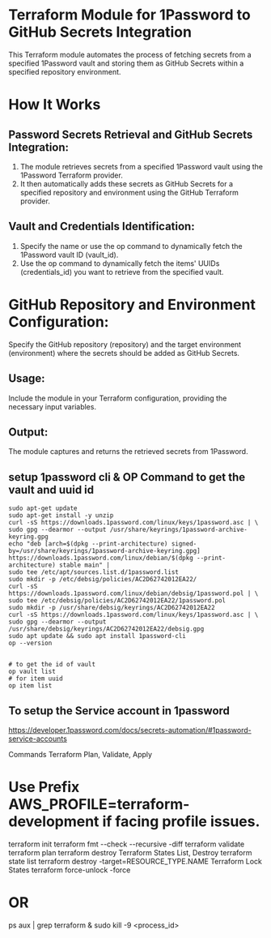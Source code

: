 # Terraform Module for 1Password to GitHub Secrets Integration
This Terraform module automates the process of fetching secrets from a specified 1Password vault and storing them as GitHub Secrets within a specified repository environment.

# How It Works
## Password Secrets Retrieval and GitHub Secrets Integration:

1. The module retrieves secrets from a specified 1Password vault using the 1Password Terraform provider.
2. It then automatically adds these secrets as GitHub Secrets for a specified repository and environment using the GitHub Terraform provider.

## Vault and Credentials Identification:

1. Specify the name or use the op command to dynamically fetch the 1Password vault ID (vault_id).
2. Use the op command to dynamically fetch the items' UUIDs (credentials_id) you want to retrieve from the specified vault.

# GitHub Repository and Environment Configuration:

Specify the GitHub repository (repository) and the target environment (environment) where the secrets should be added as GitHub Secrets.
## Usage:

Include the module in your Terraform configuration, providing the necessary input variables.
## Output:

The module captures and returns the retrieved secrets from 1Password.

## setup 1password cli & OP Command to get the vault and uuid id

```shell
sudo apt-get update
sudo apt-get install -y unzip
curl -sS https://downloads.1password.com/linux/keys/1password.asc | \
sudo gpg --dearmor --output /usr/share/keyrings/1password-archive-keyring.gpg
echo "deb [arch=$(dpkg --print-architecture) signed-by=/usr/share/keyrings/1password-archive-keyring.gpg] https://downloads.1password.com/linux/debian/$(dpkg --print-architecture) stable main" |
sudo tee /etc/apt/sources.list.d/1password.list
sudo mkdir -p /etc/debsig/policies/AC2D62742012EA22/
curl -sS https://downloads.1password.com/linux/debian/debsig/1password.pol | \
sudo tee /etc/debsig/policies/AC2D62742012EA22/1password.pol
sudo mkdir -p /usr/share/debsig/keyrings/AC2D62742012EA22
curl -sS https://downloads.1password.com/linux/keys/1password.asc | \
sudo gpg --dearmor --output /usr/share/debsig/keyrings/AC2D62742012EA22/debsig.gpg
sudo apt update && sudo apt install 1password-cli
op --version


# to get the id of vault
op vault list
# for item uuid
op item list

```

## To setup the Service account in 1password
https://developer.1password.com/docs/secrets-automation/#1password-service-accounts

Commands
Terraform Plan, Validate, Apply
# Use Prefix AWS_PROFILE=terraform-development if facing profile issues.
terraform init
terraform fmt --check --recursive -diff
terraform validate
terraform plan
terraform destroy
Terraform States List, Destroy
terraform state list
terraform destroy -target=RESOURCE_TYPE.NAME
Terraform Lock States
 terraform force-unlock -force <lock-id>
# OR 
ps aux | grep terraform & sudo kill -9 <process_id>